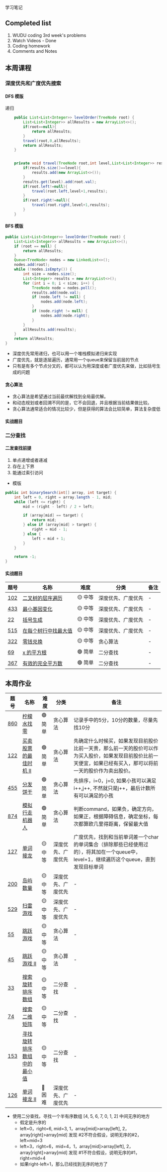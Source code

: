 学习笔记

## Completed list
1. WUDU coding 3rd week's problems
1. Watch Videos - Done
1. Coding homework
1. Comments and Notes

## 本周课程

### 深度优先和广度优先搜索

#### DFS 模版
递归
```java
    public List<List<Integer>> levelOrder(TreeNode root) {
        List<List<Integer>> allResults = new ArrayList<>();
        if(root==null){
            return allResults;
        }
        travel(root,0,allResults);
        return allResults;
    }


    private void travel(TreeNode root,int level,List<List<Integer>> results){
        if(results.size()==level){
            results.add(new ArrayList<>());
        }
        results.get(level).add(root.val);
        if(root.left!=null){
            travel(root.left,level+1,results);
        }
        if(root.right!=null){
            travel(root.right,level+1,results);
        }
    }
```

#### BFS 模版
```java
public List<List<Integer>> levelOrder(TreeNode root) {
    List<List<Integer>> allResults = new ArrayList<>();
    if (root == null) {
        return allResults;
    }
    Queue<TreeNode> nodes = new LinkedList<>();
    nodes.add(root);
    while (!nodes.isEmpty()) {
        int size = nodes.size();
        List<Integer> results = new ArrayList<>();
        for (int i = 0; i < size; i++) {
            TreeNode node = nodes.poll();
            results.add(node.val);
            if (node.left != null) {
                nodes.add(node.left);
            }
            if (node.right != null) {
                nodes.add(node.right);
            }
        }
        allResults.add(results);
    }
    return allResults;
}
```

- 深度优先常用递归，也可以用一个堆栈模拟递归来实现
- 广度优先，就是逐层遍历，通常用一个queue来保留当前层的节点
- 只有是有多个节点分叉的，都可以认为用深度或者广度优先来做，比如括号生成的问题

#### 贪心算法
- 贪心算法是希望通过当前最优解找到全局最优解。
- 和动态规划或者回溯不同的是，它不会回退，并且根据当前结果做比较。
- 贪心算法通常适合的情况比较少，但是获得的算法会比较简单，算法复杂度低

#### 实战题目


### 二分查找

#### 二发查找前提
1. 单点递增或者递减
1. 存在上下界
1. 能通过索引访问

- 模版
```java
public int binarySearch(int[] array, int target) {
    int left = 0, right = array.length - 1, mid;
    while (left <= right) {
        mid = (right - left) / 2 + left;

        if (array[mid] == target) {
            return mid;
        } else if (array[mid] > target) {
            right = mid - 1;
        } else {
            left = mid + 1;
        }
    }

    return -1;
}
```

#### 实战题目

| 题号 | 名称 | 难度 | 分类 | 备注 |
| --- | --- | --- | --- | --- |
| [102](https://leetcode.com/problems/binary-tree-level-order-traversal/discuss/?currentPage=1&orderBy=most_votes&query=) | [二叉树的层序遍历](https://leetcode-cn.com/problems/binary-tree-level-order-traversal/)| 🟡 中等 | 深度优先、广度优先 | - |
| [433](https://leetcode.com/problems/minimum-genetic-mutation/discuss/?currentPage=1&orderBy=most_votes&query=) | [最小基因变化](https://leetcode-cn.com/problems/minimum-genetic-mutation/)| 🟡 中等 | 深度优先、广度优先 | - |
| [22](https://leetcode.com/problems/generate-parentheses/discuss/?currentPage=1&orderBy=most_votes&query=) | [括号生成](https://leetcode-cn.com/problems/generate-parentheses/)| 🟡 中等 | 深度优先、广度优先 | - |
| [515](https://leetcode.com/problems/find-largest-value-in-each-tree-row/discuss/?currentPage=1&orderBy=most_votes&query=) | [在每个树行中找最大值](https://leetcode-cn.com/problems/find-largest-value-in-each-tree-row/)| 🟡 中等 | 深度优先、广度优先 | - |
| [322](https://leetcode.com/problems/coin-change/discuss/?currentPage=1&orderBy=most_votes&query=) | [零钱兑换](https://leetcode-cn.com/problems/coin-change/)| 🟡 中等 | 贪心算法 | - |
| [69](https://leetcode.com/problems/sqrtx/discuss/?currentPage=1&orderBy=most_votes&query=) | [x 的平方根](https://leetcode-cn.com/problems/sqrtx/)| 🟢 简单 | 二分查找 | - |
| [367](https://leetcode.com/problems/valid-perfect-square/discuss/?currentPage=1&orderBy=most_votes&query=) | [有效的完全平方数](https://leetcode-cn.com/problems/valid-perfect-square/)| 🟢 简单 | 二分查找 | - |


## 本周作业

| 题号 | 名称 | 难度 | 分类 | 备注 |
| --- | --- | --- | --- | --- |
| [860](https://leetcode.com/problems/lemonade-change/discuss/?currentPage=1&orderBy=most_votes&query=) | [柠檬水找零](LemonadeChange.java)| 🟢 简单 | 贪心算法 | 记录手中的5分，10分的数量，尽量先找10分 |
| [122](https://leetcode.com/problems/best-time-to-buy-and-sell-stock-ii/discuss/?currentPage=1&orderBy=most_votes&query=) | [买卖股票的最佳时机 II](BestTimeStockII.java)| 🟢 简单 | 贪心算法 | 先确定什么时候买，如果发现目前股价比前一天贵，那么前一天的股价可以作为买入股价，如果发现目前股价比前一天便宜，如果已经有买入，那可以将前一天的股价作为卖出股价。 |
| [455](https://leetcode.com/problems/assign-cookies/discuss/?currentPage=1&orderBy=most_votes&query=) | [分发饼干](AssignCookies.java)| 🟢 简单 | 贪心算法 | 先排序，i=0，j=0, 如果小孩可以满足 i++,j++, 不然就只是j++，最后计数所有可以满足的小孩 |
| [874](https://leetcode.com/problems/walking-robot-simulation/discuss/?currentPage=1&orderBy=most_votes&query=) | [模拟行走机器人](WalkingRobot.java)| 🟢 简单 | 贪心算法 | 判断command，如果负，确定方向，如果正，根据障碍信息，确定坐标，每次都算欧几里得距离，保留最大值 |
| [127](https://leetcode.com/problems/word-ladder/discuss/?currentPage=1&orderBy=most_votes&query=) | [单词接龙](WordLadder.java)| 🟡 中等 | 深度优先、广度优先 | 广度优先，找到和当前单词差一个char的单词集合（排除那些已经使用过的），将其加在一个queue中，level+1，继续遍历这个queue，直到发现目标单词 |
| [200](https://leetcode.com/problems/number-of-islands/discuss/?currentPage=1&orderBy=most_votes&query=) | [岛屿数量]()| 🟡 中等 | 深度优先、广度优先 | - |
| [529](https://leetcode.com/problems/minesweeper/discuss/?currentPage=1&orderBy=most_votes&query=) | [扫雷游戏]()| 🟡 中等 | 深度优先、广度优先 | - |
| [55](https://leetcode.com/problems/jump-game/discuss/?currentPage=1&orderBy=most_votes&query=) | [跳跃游戏]()| 🟡 中等 | 贪心算法 | - |
| [45](https://leetcode.com/problems/jump-game-ii/discuss/?currentPage=1&orderBy=most_votes&query=) | [跳跃游戏 II]()| 🟡 中等 | 贪心算法 | - |
| [33](https://leetcode.com/problems/search-in-rotated-sorted-array/discuss/?currentPage=1&orderBy=most_votes&query=) | [搜索旋转排序数组]()| 🟡 中等 | 二分查找 | - |
| [74](https://leetcode.com/problems/search-a-2d-matrix/discuss/?currentPage=1&orderBy=most_votes&query=) | [搜索二维矩阵]()| 🟡 中等 | 二分查找 | - |
| [153](https://leetcode.com/problems/find-minimum-in-rotated-sorted-array/discuss/?currentPage=1&orderBy=most_votes&query=) | [寻找旋转排序数组中的最小值]()| 🟡 中等 | 二分查找 | - |
| [126](https://leetcode.com/problems/word-ladder-ii/discuss/?currentPage=1&orderBy=most_votes&query=) | [单词接龙 II]()| 🔴 困难 | 深度优先、广度优先 | - |

- 使用二分查找，寻找一个半有序数组 [4, 5, 6, 7, 0, 1, 2] 中间无序的地方
    - 假定是升序的
    - left=0，right=6, mid=3, 1，array[mid]>array[left], 2，array[right]>array[mid] 发现 #2不符合假设，说明无序的#2， left=mid=3
    - left=3，right=6，mid=4，1，array[mid]>array[left], 2，array[right]>array[mid] 发现 #1不符合假设，说明无序的#1，right=mid=4
    - 如果right-left=1，那么已经找到无序的地方了